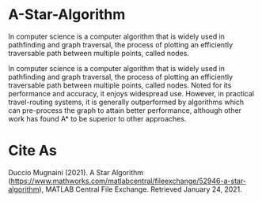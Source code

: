 # A-Star-Algorithm
In computer science is a computer algorithm that is widely used in pathfinding and graph traversal, the process of plotting an efficiently traversable path between multiple points, called nodes.

In computer science is a computer algorithm that is widely used in pathfinding and graph traversal, the process of plotting an efficiently traversable path between multiple points, called nodes. Noted for its performance and accuracy, it enjoys widespread use. However, in practical travel-routing systems, it is generally outperformed by algorithms which can pre-process the graph to attain better performance, although other work has found A* to be superior to other approaches.


# Cite As

Duccio Mugnaini (2021). A Star Algorithm (https://www.mathworks.com/matlabcentral/fileexchange/52946-a-star-algorithm), MATLAB Central File Exchange. Retrieved January 24, 2021.
